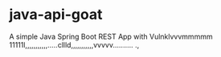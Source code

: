 # java-api-goat

A simple Java Spring Boot REST App with Vulnklvvvmmmmm
11111l,,,,,,,,,,,.....cllld,,,,,,,,,,,vvvvv..........
.,
